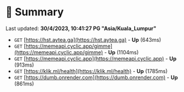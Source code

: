# 📖 Summary
Last updated: **30/4/2023, 10:41:27 PG "Asia/Kuala_Lumpur"**

- `GET` [https://hst.aytea.ga](https://hst.aytea.ga) - **Up** (643ms)
- `GET` [https://memeapi.cyclic.app/gimme](https://memeapi.cyclic.app/gimme) - **Up** (1104ms)
- `GET` [https://memeapi.cyclic.app](https://memeapi.cyclic.app) - **Up** (913ms)
- `GET` [https://klik.ml/health](https://klik.ml/health) - **Up** (1785ms)
- `GET` [https://dumb.onrender.com](https://dumb.onrender.com) - **Up** (861ms)
